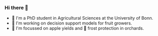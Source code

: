 ### Hi there 👋
- 📝 I'm a PhD student in Agricultural Sciences at the University of Bonn.
- 🔎 I'm working on decision support models for fruit growers. 
- 🍎 I'm focussed on apple yields and 🥶 frost protection in orchards. 
<!--
**ChristineSchmitz/ChristineSchmitz** is a ✨ _special_ ✨ repository because its `README.md` (this file) appears on your GitHub profile.

Here are some ideas to get you started:

- 🔭 I’m currently working on ...
- 🌱 I’m currently learning ...
- 👯 I’m looking to collaborate on ...
- 🤔 I’m looking for help with ...
- 💬 Ask me about ...
- 📫 How to reach me: ...
- 😄 Pronouns: ...
- ⚡ Fun fact: ...
-->

